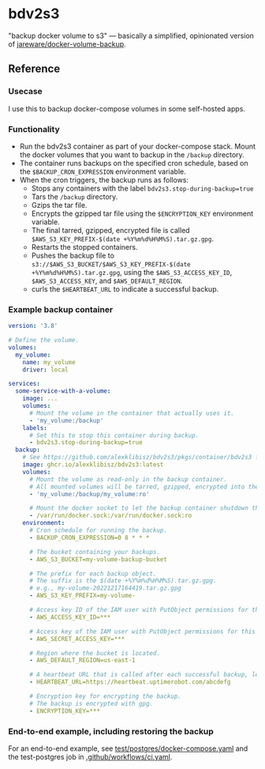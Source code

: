 # bdv2s3

"backup docker volume to s3" — basically a simplified, opinionated version of [jareware/docker-volume-backup](https://github.com/jareware/docker-volume-backup).

## Reference

### Usecase

I use this to backup docker-compose volumes in some self-hosted apps.

### Functionality

* Run the bdv2s3 container as part of your docker-compose stack. Mount the docker volumes that you want to backup in the `/backup` directory.
* The container runs backups on the specified cron schedule, based on the `$BACKUP_CRON_EXPRESSION` environment variable.
* When the cron triggers, the backup runs as follows:
    * Stops any containers with the label `bdv2s3.stop-during-backup=true`
    * Tars the `/backup` directory.
    * Gzips the tar file.
    * Encrypts the gzipped tar file using the `$ENCRYPTION_KEY` environment variable.
    * The final tarred, gzipped, encrypted file is called `$AWS_S3_KEY_PREFIX-$(date +%Y%m%d%H%M%S).tar.gz.gpg`.
    * Restarts the stopped containers.
    * Pushes the backup file to `s3://$AWS_S3_BUCKET/$AWS_S3_KEY_PREFIX-$(date +%Y%m%d%H%M%S).tar.gz.gpg`, using the `$AWS_S3_ACCESS_KEY_ID`, `$AWS_S3_ACCESS_KEY`, and `$AWS_DEFAULT_REGION`.
    * curls the `$HEARTBEAT_URL` to indicate a successful backup.

### Example backup container

```yaml
version: '3.8'

# Define the volume.
volumes:
  my_volume:
    name: my_volume
    driver: local

services:
  some-service-with-a-volume:
    image: ...
    volumes:
      # Mount the volume in the container that actually uses it.
      - 'my_volume:/backup'
    labels:
      # Set this to stop this container during backup.
      - bdv2s3.stop-during-backup=true
  backup:
    # See https://github.com/alexklibisz/bdv2s3/pkgs/container/bdv2s3 for specific tags
    image: ghcr.io/alexklibisz/bdv2s3:latest
    volumes:
      # Mount the volume as read-only in the backup container.
      # All mounted volumes will be tarred, gzipped, encrypted into the same archive.
      - 'my_volume:/backup/my_volume:ro'

      # Mount the docker socket to let the backup container shutdown the service container.
      - /var/run/docker.sock:/var/run/docker.sock:ro
    environment:
      # Cron schedule for running the backup.
      - BACKUP_CRON_EXPRESSION=0 8 * * *

      # The bucket containing your backups.
      - AWS_S3_BUCKET=my-volume-backup-bucket

      # The prefix for each backup object.
      # The suffix is the $(date +%Y%m%d%H%M%S).tar.gz.gpg.
      # e.g., my-volume-20221217164419.tar.gz.gpg
      - AWS_S3_KEY_PREFIX=my-volume-

      # Access key ID of the IAM user with PutObject permissions for this bucket.
      - AWS_ACCESS_KEY_ID=***

      # Access key of the IAM user with PutObject permissions for this bucket.
      - AWS_SECRET_ACCESS_KEY=***

      # Region where the bucket is located.
      - AWS_DEFAULT_REGION=us-east-1

      # A heartbeat URL that is called after each successful backup, letting us monitor and alert on the backup.
      - HEARTBEAT_URL=https://heartbeat.uptimerobot.com/abcdefg

      # Encryption key for encrypting the backup.
      # The backup is encrypted with gpg.
      - ENCRYPTION_KEY=***
```

### End-to-end example, including restoring the backup

For an end-to-end example, see [test/postgres/docker-compose.yaml](./test/postgres/docker-compose.yaml) and the test-postgres job in [.github/workflows/ci.yaml](.github/workflows/ci.yaml).
